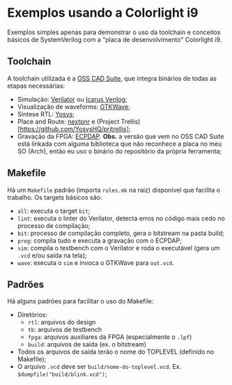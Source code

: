 # Exemplos usando a Colorlight i9

Exemplos simples apenas para demonstrar o uso da toolchain e conceitos básicos de SystemVerilog com a "placa de desenvolvimento" Colorlight i9.

## Toolchain
A toolchain utilizada é a [OSS CAD Suite](https://github.com/YosysHQ/oss-cad-suite-build), que integra binários de todas as etapas necessárias:
- Simulação: [Verilator](https://www.veripool.org/verilator/) ou [Icarus Verilog](https://steveicarus.github.io/iverilog/);
- Visualização de waveforms: [GTKWave](https://gtkwave.sourceforge.net/);
- Síntese RTL: [Yosys](https://github.com/YosysHQ/yosys);
- Place and Route: [nextpnr](https://github.com/YosysHQ/nextpnr) e (Project Trellis)[https://github.com/YosysHQ/prjtrellis];
- Gravação da FPGA: [ECPDAP](https://github.com/adamgreig/ecpdap). **Obs.** a versão que vem no OSS CAD Suite está linkada com alguma biblioteca que não reconhece a placa no meu SO (Arch), então eu uso o binário do repositório da própria ferramenta;

## Makefile
Há um `Makefile` padrão (importa `rules.mk` na raiz) disponível que facilita o trabalho. Os targets básicos são:
- `all`: executa o target `bit`;
- `lint`: executa o linter do Verilator, detecta erros no código mais cedo no processo de compilação;
- `bit`: processo de compilação completo, gera o bitstream na pasta build;
- `prog`: compila tudo e executa a gravação com o ECPDAP;
- `sim`: compila o testbench com o Verilator e roda o executável (gera um `.vcd` e/ou saída na tela);
- `wave`: executa o `sim` e invoca o GTKWave para `out.vcd`.

## Padrões
Há alguns padrões para facilitar o uso do Makefile:
- Diretórios:
    - `rtl`: arquivos do design
    - `tb`: arquivos de testbench
    - `fpga`: arquivos auxiliares da FPGA (especialmente o `.lpf`)
    - `build`: arquivos de saída (ex. o bitstream)
- Todos os arquivos de saída terão o nome do TOPLEVEL (definido no Makefile);
- O arquivo `.vcd` deve ser `build/nome-do-toplevel.vcd`. Ex. `$dumpfile("build/blink.vcd")`;
